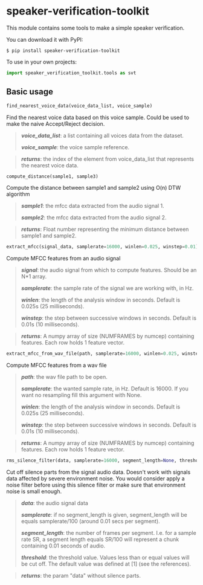 # speaker-verification-toolkit
This module contains some tools to make a simple speaker verification.

You can download it with PyPI:
```
$ pip install speaker-verification-toolkit
```

To use in your own projects:
```python
import speaker_verification_toolkit.tools as svt
```

## Basic usage

```python
find_nearest_voice_data(voice_data_list, voice_sample)
```
Find the nearest voice data based on this voice sample. Could be used to make the naive Accept/Reject decision.

> ***voice_data_list***: a list containing all voices data from the dataset.
>
> ***voice_sample***: the voice sample reference.

> ***returns***: the index of the element from voice_data_list that represents the nearest voice data.


```python
compute_distance(sample1, sample3)
```
Compute the distance between sample1 and sample2 using O(n) DTW algorithm

> ***sample1***: the mfcc data extracted from the audio signal 1.
>
> ***sample2***: the mfcc data extracted from the audio signal 2.

> ***returns***: Float number representing the minimum distance between sample1 and sample2.


```python
extract_mfcc(signal_data, samplerate=16000, winlen=0.025, winstep=0.01)
```
Compute MFCC features from an audio signal

> ***signal***: the audio signal from which to compute features. Should be an N*1 array.
>
> ***samplerate***: the sample rate of the signal we are working with, in Hz.
>
> ***winlen***: the length of the analysis window in seconds. Default is 0.025s (25 milliseconds).
>
> ***winstep***: the step between successive windows in seconds. Default is 0.01s (10 milliseconds).

> ***returns***: A numpy array of size (NUMFRAMES by numcep) containing features. Each row holds 1 feature vector.


```python
extract_mfcc_from_wav_file(path, samplerate=16000, winlen=0.025, winstep=0.01)
```
Compute MFCC features from a wav file

> ***path***: the wav file path to be open.
>
> ***samplerate***: the wanted sample rate, in Hz. Default is 16000. If you want no resampling fill this argument with None.
>
> ***winlen***: the length of the analysis window in seconds. Default is 0.025s (25 milliseconds).
>
> ***winstep***: the step between successive windows in seconds. Default is 0.01s (10 milliseconds).

> ***returns***: A numpy array of size (NUMFRAMES by numcep) containing features. Each row holds 1 feature vector.

```python
rms_silence_filter(data, samplerate=16000, segment_length=None, threshold=0.001135)
```
Cut off silence parts from the signal audio data. Doesn't work with signals data affected by severe environment noise.
You would consider apply a noise filter before using this silence filter or make sure that environment noise is small enough.

>***data***: the audio signal data
>
>***samplerate***: if no segment_length is given, segment_length will be equals samplerate/100 (around 0.01 secs per segment).
>
>***segment_length***: the number of frames per segment. I.e. for a sample rate SR, a segment length equals SR/100 will represent a chunk containing 0.01 seconds of audio.
>
>***threshold***: the threshold value. Values less than or equal values will be cut off. The default value was defined at [1] (see the references).

>***returns***: the param "data" without silence parts.